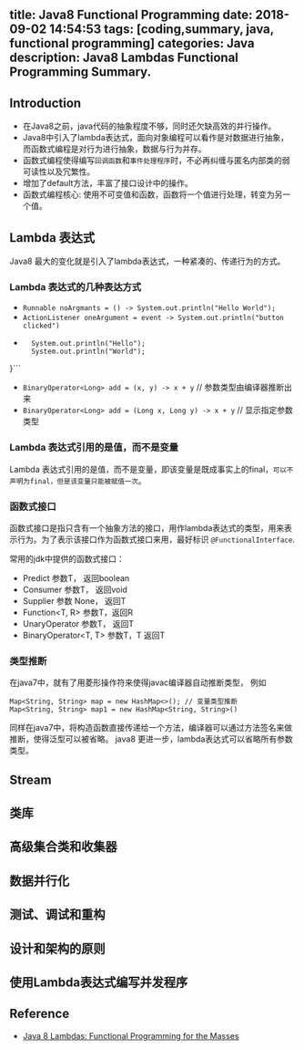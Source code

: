 title: Java8 Functional Programming
date: 2018-09-02 14:54:53
tags: [coding,summary, java, functional programming]
categories:  Java 
description: Java8 Lambdas Functional Programming Summary.
---

## Introduction

- 在Java8之前，java代码的抽象程度不够，同时还欠缺高效的并行操作。
- Java8中引入了lambda表达式，面向对象编程可以看作是对数据进行抽象，而函数式编程是对行为进行抽象，数据与行为并存。
- 函数式编程使得编写`回调函数`和`事件处理程序`时，不必再纠缠与匿名内部类的弱可读性以及冗繁性。
- 增加了default方法，丰富了接口设计中的操作。
- 函数式编程核心: 使用不可变值和函数，函数将一个值进行处理，转变为另一个值。

## Lambda 表达式

Java8 最大的变化就是引入了lambda表达式，一种紧凑的、传递行为的方式。

### Lambda 表达式的几种表达方式

- `Runnable noArgmants = () -> System.out.println("Hello World");`
- `ActionListener oneArgument = event -> System.out.println("button clicked")`
- ``` Runnable multiStatement = () -> {
    System.out.println("Hello");
    System.out.println("World");
}```
- `BinaryOperator<Long> add = (x, y) -> x + y` // 参数类型由编译器推断出来
- `BinaryOperator<Long> add = (Long x, Long y) -> x + y` // 显示指定参数类型

### Lambda 表达式引用的是值，而不是变量

Lambda 表达式引用的是值，而不是变量，即该变量是既成事实上的final，`可以不声明为final，但是该变量只能被赋值一次`。

### 函数式接口 

函数式接口是指只含有一个抽象方法的接口，用作lambda表达式的类型，用来表示行为。为了表示该接口作为函数式接口来用，最好标识 `@FunctionalInterface`.

常用的jdk中提供的函数式接口：

- Predict<T> 参数T， 返回boolean
- Consumer<T> 参数T， 返回void
- Supplier<T> 参数 None， 返回T
- Function<T, R> 参数T，返回R
- UnaryOperator<T> 参数T， 返回T
- BinaryOperator<T, T> 参数T，T 返回T

### 类型推断

在java7中，就有了用菱形操作符来使得javac编译器自动推断类型， 例如

```
Map<String, String> map = new HashMap<>(); // 变量类型推断
Map<String, String> map1 = new HashMap<String, String>()
```
同样在java7中，将构造函数直接传递给一个方法，编译器可以通过方法签名来做推断，使得泛型可以被省略。
java8 更进一步，lambda表达式可以省略所有参数类型。

## Stream

## 类库

## 高级集合类和收集器

## 数据并行化

## 测试、调试和重构

## 设计和架构的原则

## 使用Lambda表达式编写并发程序

## Reference
- [Java 8 Lambdas: Functional Programming for the Masses](https://www.amazon.com/Java-Lambdas-Functional-Programming-Masses/dp/1449370772)
